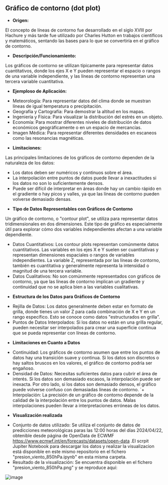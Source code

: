 ## Gráfico de contorno (dot plot)

*	**Origen:**

El concepto de líneas de contorno fue desarrollado en el siglo XVIII por Hachure y más tarde fue utilizado por Charles Hutton en trabajos científicos y matemáticos, sentando las bases para lo que se convertiría en el gráfico de contorno.

*	**Descripción/Funcionamiento:**

Los gráficos de contorno se utilizan típicamente para representar datos cuantitativos, donde los ejes X e Y pueden representar el espacio o rangos de una variable independiente, y las líneas de contorno representan una tercera variable cuantitativa.

*	**Ejemploso de Aplicación:**

+	Meteorología: Para representar datos del clima donde se muestran líneas de igual temperatura o precipitación.
+	Geografía y Cartografía: Para demostrar la altitud en los mapas.
+	Ingeniería y Física: Para visualizar la distribución del estrés en un objeto.
+	Economía: Para mostrar diferentes niveles de distribución de datos económicos geográficamente o en un espacio de mercancías.
+	Imagen Médica: Para representar diferentes densidades en escaneos como las resonancias magnéticas.

*	**Limitaciones:**

Las principales limitaciones de los gráficos de contorno dependen de la naturaleza de los datos:

+ Los datos deben ser numéricos y continuos sobre el área.
+ La interpolación entre puntos de datos puede llevar a inexactitudes si los datos no son lo suficientemente densos.
+ Puede ser difícil de interpretar en áreas donde hay un cambio rápido en el gradiente o hay picos y valles, ya que las líneas de contorno pueden volverse demasiado densas.

*	**Tipo de Datos Representables con Gráficos de Contorno**

Un gráfico de contorno, o "contour plot", se utiliza para representar datos tridimensionales en dos dimensiones. Este tipo de gráfico es especialmente útil para explorar cómo dos variables independientes afectan a una variable dependiente.

+ Datos Cuantitativos: Los contour plots representan comúnmente datos cuantitativos. Las variables en los ejes X e Y suelen ser cuantitativas y representan dimensiones espaciales o rangos de variables independientes. La variable Z, representada por las líneas de contorno, también es cuantitativa y generalmente representa la intensidad o magnitud de una tercera variable.
+ Datos Cualitativos: No son comúnmente representados con gráficos de contorno, ya que las líneas de contorno implican un gradiente y continuidad que no se aplica bien a las variables cualitativas.


*	**Estructura de los Datos para Gráficos de Contorno**

+	Rejilla de Datos: Los datos generalmente deben estar en formato de grilla, donde tienes un valor Z para cada combinación de X e Y en un rango específico. Esto se conoce como datos "estructurados en grilla".
+	Puntos de Datos Interpolados: Si los datos no están en una grilla regular, pueden necesitar ser interpolados para crear una superficie continua que se pueda representar con líneas de contorno.


*	**Limitaciones en Cuanto a Datos**

+	Continuidad: Los gráficos de contorno asumen que entre los puntos de datos hay una transición suave y continua. Si los datos son discretos o hay saltos bruscos en los valores, el gráfico de contorno podría ser engañoso.
+	Densidad de Datos: Necesitas suficientes datos para cubrir el área de interés. Si los datos son demasiado escasos, la interpolación puede ser inexacta. Por otro lado, si los datos son demasiado densos, el gráfico puede volverse confuso con demasiadas líneas de contorno.
´+	Interpolación: La precisión de un gráfico de contorno depende de la calidad de la interpolación entre los puntos de datos. Malas interpolaciones pueden llevar a interpretaciones erróneas de los datos.


*	**Visualización realizada**

+	Conjunto de datos utilizado: Se utiliza el conjunto de datos de predicciones meteorológicas paras las 12:00 horas del días 2024/04/22, obtenible desde página de OpenData de ECWMF https://www.ecmwf.int/en/forecasts/datasets/open-data .El scrpit Jupiter Notebook para descargar los datos y realizar la visualizacion está disponible en este mismo repositorio en el fichero "presion_viento_850hPa.ipynb" en esta misma carpeta.
+	Resultado de la visualización: Se encuentra disponible en el fichero "presion_viento_850hPa.png" y se reproduce aquí:

![image](https://github.com/jmmonterog/pec02_visualizacion_datos/assets/103445965/6924b772-4c7c-4b3c-b258-50ef52283673)

